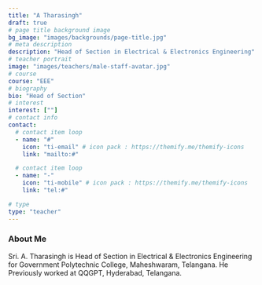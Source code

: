 ```yaml
---
title: "A Tharasingh"
draft: true
# page title background image
bg_image: "images/backgrounds/page-title.jpg"
# meta description
description: "Head of Section in Electrical & Electronics Engineering"
# teacher portrait
image: "images/teachers/male-staff-avatar.jpg"
# course
course: "EEE"
# biography
bio: "Head of Section"
# interest
interest: [""]
# contact info
contact:
  # contact item loop
  - name: "#"
    icon: "ti-email" # icon pack : https://themify.me/themify-icons
    link: "mailto:#"

  # contact item loop
  - name: "-"
    icon: "ti-mobile" # icon pack : https://themify.me/themify-icons
    link: "tel:#"

# type
type: "teacher"
---
```


### About Me

Sri. A. Tharasingh is Head of Section in Electrical & Electronics Engineering for Government Polytechnic College, Maheshwaram, Telangana. He Previously worked at QQGPT, Hyderabad, Telangana.
